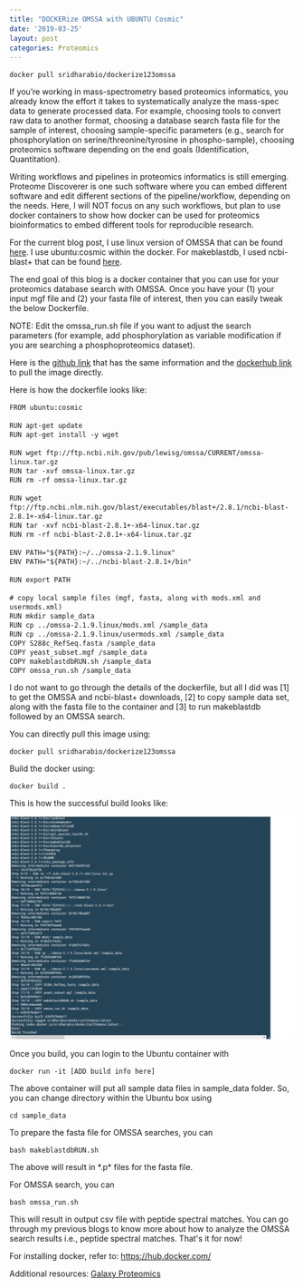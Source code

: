 ```yaml
---
title: "DOCKERize OMSSA with UBUNTU Cosmic"
date: '2019-03-25'
layout: post
categories: Proteomics
---
```


```console
docker pull sridharabio/dockerize123omssa
```

If you’re working in mass-spectrometry based proteomics informatics, you already know the effort it takes to systematically analyze the mass-spec data to generate processed data. For example,
choosing tools to convert raw data to another format,
choosing a database search fasta file for the sample of interest,
choosing sample-specific parameters (e.g., search for phosphorylation on serine/threonine/tyrosine in phospho-sample),
choosing proteomics software depending on the end goals (Identification, Quantitation).


Writing workflows and pipelines in proteomics informatics is still emerging. Proteome Discoverer is one such software where you can embed different software and edit different sections of the pipeline/workflow, depending on the needs. Here, I will NOT focus on any such workflows, but plan to use docker containers to show how docker can be used for proteomics bioinformatics to embed different tools for reproducible research.

For the current blog post, I use linux version of OMSSA that can be found [here](ftp://ftp.ncbi.nih.gov/pub/lewisg/omssa/CURRENT/). I use ubuntu:cosmic within the docker. For makeblastdb, I used ncbi-blast+ that can be found [here](ftp://ftp.ncbi.nlm.nih.gov/blast/executables/blast+/LATEST/).

The end goal of this blog is a docker container that you can use for your proteomics database search with OMSSA. Once you have your (1) your input mgf file and (2) your fasta file of interest, then you can easily tweak the below Dockerfile.

NOTE: Edit the omssa_run.sh file if you want to adjust the search parameters (for example, add phosphorylation as variable modification if you are searching a phosphoproteomics dataset).

Here is the [github link](https://github.com/viswam78/dockerizeOMSSA) that has the same information and the [dockerhub link](https://cloud.docker.com/u/sridharabio/repository/docker/sridharabio/dockerize123omssa) to pull the image directly.

Here is how the dockerfile looks like:


```console
FROM ubuntu:cosmic

RUN apt-get update
RUN apt-get install -y wget

RUN wget ftp://ftp.ncbi.nih.gov/pub/lewisg/omssa/CURRENT/omssa-linux.tar.gz
RUN tar -xvf omssa-linux.tar.gz
RUN rm -rf omssa-linux.tar.gz

RUN wget ftp://ftp.ncbi.nlm.nih.gov/blast/executables/blast+/2.8.1/ncbi-blast-2.8.1+-x64-linux.tar.gz
RUN tar -xvf ncbi-blast-2.8.1+-x64-linux.tar.gz
RUN rm -rf ncbi-blast-2.8.1+-x64-linux.tar.gz

ENV PATH="${PATH}:~/../omssa-2.1.9.linux"
ENV PATH="${PATH}:~/../ncbi-blast-2.8.1+/bin"

RUN export PATH

# copy local sample files (mgf, fasta, along with mods.xml and usermods.xml)
RUN mkdir sample_data
RUN cp ../omssa-2.1.9.linux/mods.xml /sample_data
RUN cp ../omssa-2.1.9.linux/usermods.xml /sample_data
COPY S288c_RefSeq.fasta /sample_data
COPY yeast_subset.mgf /sample_data
COPY makeblastdbRUN.sh /sample_data
COPY omssa_run.sh /sample_data
```

I do not want to go through the details of the dockerfile, but all I did was [1] to get the OMSSA and ncbi-blast+ downloads, [2] to copy sample data set, along with the fasta file to the container and [3] to run makeblastdb followed by an OMSSA search.

You can directly pull this image using:
```console
docker pull sridharabio/dockerize123omssa
```

Build the docker using:
```console
docker build .
```

This is how the successful build looks like:

![png](docker_output_snippet.png)

Once you build, you can login to the Ubuntu container with
```console
docker run -it [ADD build info here]
```

The above container will put all sample data files in sample_data folder. So, you can change directory within the Ubuntu box using
```console
cd sample_data
```

To prepare the fasta file for OMSSA searches, you can
```console
bash makeblastdbRUN.sh
```
The above will result in \*.p\* files for the fasta file.  

For OMSSA search, you can
```console
bash omssa_run.sh
```
This will result in output csv file with peptide spectral matches. You can go through my previous blogs to know more about how to analyze the OMSSA search results i.e., peptide spectral matches. That's it for now!


For installing docker, refer to: https://hub.docker.com/

Additional resources:
[Galaxy Proteomics](https://github.com/galaxyproteomics/docker-galaxyp)
